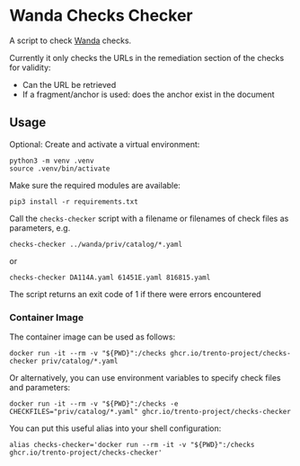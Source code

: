 # Wanda Checks Checker

A script to check [Wanda](https://github.com/trento-project/wanda) checks. 

Currently it only checks the URLs in the remediation section of the checks for validity: 
- Can the URL be retrieved
- If a fragment/anchor is used: does the anchor exist in the document

## Usage

Optional: Create and activate a virtual environment:
```
python3 -m venv .venv
source .venv/bin/activate
```

Make sure the required modules are available:
```
pip3 install -r requirements.txt
```

Call the `checks-checker` script with a filename or filenames of check files as parameters, e.g.

```
checks-checker ../wanda/priv/catalog/*.yaml
```
or
```
checks-checker DA114A.yaml 61451E.yaml 816815.yaml
```

The script returns an exit code of 1 if there were errors encountered


### Container Image

The container image can be used as follows:
```
docker run -it --rm -v "${PWD}":/checks ghcr.io/trento-project/checks-checker priv/catalog/*.yaml
```

Or alternatively, you can use environment variables to specify check files and parameters:
```
docker run -it --rm -v "${PWD}":/checks -e CHECKFILES="priv/catalog/*.yaml" ghcr.io/trento-project/checks-checker 
```

You can put this useful alias into your shell configuration:
```
alias checks-checker='docker run --rm -it -v "${PWD}":/checks ghcr.io/trento-project/checks-checker'
```